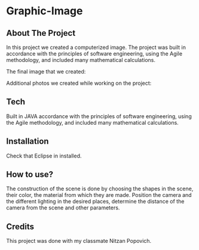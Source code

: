 # Graphic-Image

## About The Project
In this project we created a computerized image.
The project was built in accordance with the principles of software engineering, using the Agile methodology, and included many mathematical calculations.


The final image that we created:


Additional photos we created while working on the project:


## Tech

Built in JAVA accordance with the principles of software engineering, using the Agile methodology, and included many mathematical calculations.

## Installation

Check that Eclipse in installed. 

## How to use?

The construction of the scene is done by choosing the shapes in the scene, their color, the material from which they are made.
Position the camera and the different lighting in the desired places, 
determine the distance of the camera from the scene and other parameters.

## Credits

This project was done with my classmate Nitzan Popovich. 




